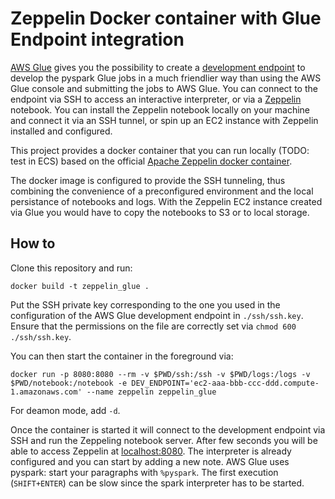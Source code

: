 # Zeppelin Docker container with Glue Endpoint integration

[AWS Glue](https://aws.amazon.com/glue/) gives you the possibility to create a [development endpoint](http://docs.aws.amazon.com/glue/latest/dg/console-development-endpoint.html) to  develop the pyspark Glue jobs in a much friendlier way than using the AWS Glue console and submitting the jobs to AWS Glue. 
You can connect to the endpoint via SSH to access an interactive interpreter, or via a [Zeppelin](http://zeppelin.apache.org/) notebook.
You can install the Zeppelin notebook locally on your machine and connect it via an SSH tunnel, or spin up an EC2 instance with Zeppelin installed and configured. 

This project provides a docker container that you can run locally (TODO: test in ECS) based on the official [Apache Zeppelin docker container](http://zeppelin.apache.org/download.html). 

The docker image is configured to provide the SSH tunneling, thus combining the convenience of a preconfigured environment and the local persistance of notebooks and logs. With the Zeppelin EC2 instance created via Glue you would have to copy the notebooks to S3 or to local storage.

## How to
Clone this repository and run:
```
docker build -t zeppelin_glue .
```

Put the SSH private key corresponding to the one you used in the configuration of the AWS Glue development endpoint in `./ssh/ssh.key`. Ensure that the permissions on the file are correctly set via `chmod 600 ./ssh/ssh.key`.

You can then start the container in the foreground via:
```
docker run -p 8080:8080 --rm -v $PWD/ssh:/ssh -v $PWD/logs:/logs -v $PWD/notebook:/notebook -e DEV_ENDPOINT='ec2-aaa-bbb-ccc-ddd.compute-1.amazonaws.com' --name zeppelin zeppelin_glue
```

For deamon mode, add `-d`. 

Once the container is started it will connect to the development endpoint via SSH and run the Zeppeling notebook server. After few seconds you will be able to access Zeppelin at [localhost:8080](localhost:8080). The interpreter is already configured and you can start by adding a new note. AWS Glue uses pyspark: start your paragraphs with `%pyspark`. The first execution (`SHIFT+ENTER`) can be slow since the spark interpreter has to be started.

